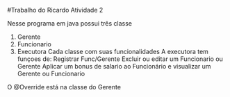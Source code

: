#Trabalho do Ricardo 
Atividade 2

Nesse programa em java possui três classe
1. Gerente
2. Funcionario
3. Executora
Cada classe com suas funcionalidades
A executora tem funçoes de:
Registrar Func/Gerente
Excluir ou editar um Funcionario ou Gerente
Aplicar um bonus de salario ao Funcionário
e visualizar um Gerente ou Funcionario

O @Override está na classe do Gerente

